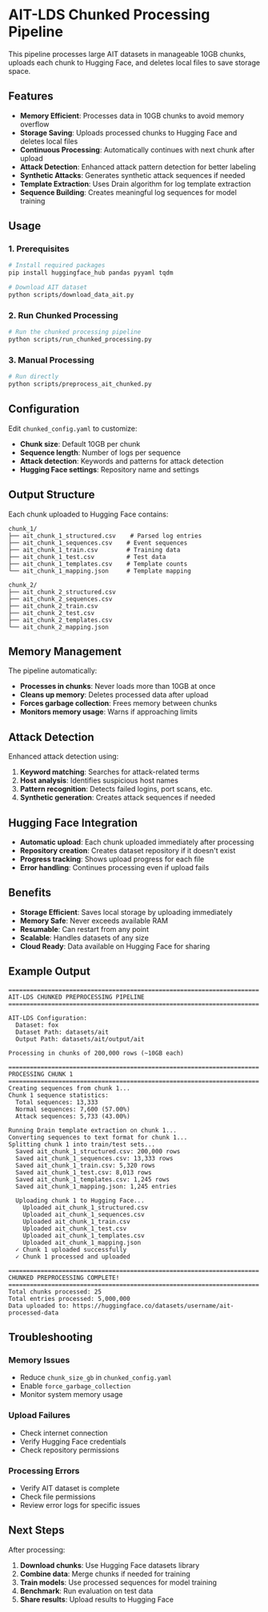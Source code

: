 # AIT-LDS Chunked Processing Pipeline

This pipeline processes large AIT datasets in manageable 10GB chunks, uploads each chunk to Hugging Face, and deletes local files to save storage space.

## Features

- **Memory Efficient**: Processes data in 10GB chunks to avoid memory overflow
- **Storage Saving**: Uploads processed chunks to Hugging Face and deletes local files
- **Continuous Processing**: Automatically continues with next chunk after upload
- **Attack Detection**: Enhanced attack pattern detection for better labeling
- **Synthetic Attacks**: Generates synthetic attack sequences if needed
- **Template Extraction**: Uses Drain algorithm for log template extraction
- **Sequence Building**: Creates meaningful log sequences for model training

## Usage

### 1. Prerequisites

```bash
# Install required packages
pip install huggingface_hub pandas pyyaml tqdm

# Download AIT dataset
python scripts/download_data_ait.py
```

### 2. Run Chunked Processing

```bash
# Run the chunked processing pipeline
python scripts/run_chunked_processing.py
```

### 3. Manual Processing

```bash
# Run directly
python scripts/preprocess_ait_chunked.py
```

## Configuration

Edit `chunked_config.yaml` to customize:

- **Chunk size**: Default 10GB per chunk
- **Sequence length**: Number of logs per sequence
- **Attack detection**: Keywords and patterns for attack detection
- **Hugging Face settings**: Repository name and settings

## Output Structure

Each chunk uploaded to Hugging Face contains:

```
chunk_1/
├── ait_chunk_1_structured.csv    # Parsed log entries
├── ait_chunk_1_sequences.csv    # Event sequences
├── ait_chunk_1_train.csv        # Training data
├── ait_chunk_1_test.csv         # Test data
├── ait_chunk_1_templates.csv    # Template counts
└── ait_chunk_1_mapping.json     # Template mapping

chunk_2/
├── ait_chunk_2_structured.csv
├── ait_chunk_2_sequences.csv
├── ait_chunk_2_train.csv
├── ait_chunk_2_test.csv
├── ait_chunk_2_templates.csv
└── ait_chunk_2_mapping.json
```

## Memory Management

The pipeline automatically:

- **Processes in chunks**: Never loads more than 10GB at once
- **Cleans up memory**: Deletes processed data after upload
- **Forces garbage collection**: Frees memory between chunks
- **Monitors memory usage**: Warns if approaching limits

## Attack Detection

Enhanced attack detection using:

1. **Keyword matching**: Searches for attack-related terms
2. **Host analysis**: Identifies suspicious host names
3. **Pattern recognition**: Detects failed logins, port scans, etc.
4. **Synthetic generation**: Creates attack sequences if needed

## Hugging Face Integration

- **Automatic upload**: Each chunk uploaded immediately after processing
- **Repository creation**: Creates dataset repository if it doesn't exist
- **Progress tracking**: Shows upload progress for each file
- **Error handling**: Continues processing even if upload fails

## Benefits

- **Storage Efficient**: Saves local storage by uploading immediately
- **Memory Safe**: Never exceeds available RAM
- **Resumable**: Can restart from any point
- **Scalable**: Handles datasets of any size
- **Cloud Ready**: Data available on Hugging Face for sharing

## Example Output

```
======================================================================
AIT-LDS CHUNKED PREPROCESSING PIPELINE
======================================================================

AIT-LDS Configuration:
  Dataset: fox
  Dataset Path: datasets/ait
  Output Path: datasets/ait/output/ait

Processing in chunks of 200,000 rows (~10GB each)

======================================================================
PROCESSING CHUNK 1
======================================================================
Creating sequences from chunk 1...
Chunk 1 sequence statistics:
  Total sequences: 13,333
  Normal sequences: 7,600 (57.00%)
  Attack sequences: 5,733 (43.00%)

Running Drain template extraction on chunk 1...
Converting sequences to text format for chunk 1...
Splitting chunk 1 into train/test sets...
  Saved ait_chunk_1_structured.csv: 200,000 rows
  Saved ait_chunk_1_sequences.csv: 13,333 rows
  Saved ait_chunk_1_train.csv: 5,320 rows
  Saved ait_chunk_1_test.csv: 8,013 rows
  Saved ait_chunk_1_templates.csv: 1,245 rows
  Saved ait_chunk_1_mapping.json: 1,245 entries

  Uploading chunk 1 to Hugging Face...
    Uploaded ait_chunk_1_structured.csv
    Uploaded ait_chunk_1_sequences.csv
    Uploaded ait_chunk_1_train.csv
    Uploaded ait_chunk_1_test.csv
    Uploaded ait_chunk_1_templates.csv
    Uploaded ait_chunk_1_mapping.json
  ✓ Chunk 1 uploaded successfully
  ✓ Chunk 1 processed and uploaded

======================================================================
CHUNKED PREPROCESSING COMPLETE!
======================================================================
Total chunks processed: 25
Total entries processed: 5,000,000
Data uploaded to: https://huggingface.co/datasets/username/ait-processed-data
```

## Troubleshooting

### Memory Issues
- Reduce `chunk_size_gb` in `chunked_config.yaml`
- Enable `force_garbage_collection`
- Monitor system memory usage

### Upload Failures
- Check internet connection
- Verify Hugging Face credentials
- Check repository permissions

### Processing Errors
- Verify AIT dataset is complete
- Check file permissions
- Review error logs for specific issues

## Next Steps

After processing:

1. **Download chunks**: Use Hugging Face datasets library
2. **Combine data**: Merge chunks if needed for training
3. **Train models**: Use processed sequences for model training
4. **Benchmark**: Run evaluation on test data
5. **Share results**: Upload results to Hugging Face
